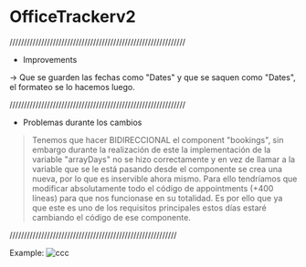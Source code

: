 # OfficeTrackerv2

/////////////////////////////////////////////////////////////

* Improvements

-> Que se guarden las fechas como "Dates" y que se saquen como "Dates", el formateo se lo hacemos luego.

/////////////////////////////////////////////////////////////

* Problemas durante los cambios

> Tenemos que hacer BIDIRECCIONAL el component "bookings", sin embargo durante la realización de este la implementación de la variable
"arrayDays" no se hizo correctamente y en vez de llamar a la variable que se le está pasando desde el componente se crea una nueva, por lo que es inservible ahora mismo. Para ello tendríamos que modificar absolutamente todo el código de appointments (+400 líneas) para que nos funcionase en su totalidad. Es por ello que ya que este es uno de los requisitos principales estos días estaré cambiando el código de ese componente.


//////////////////////////////////////////////////////////

Example:
![ccc](https://user-images.githubusercontent.com/107927592/201075731-1de71eb8-cefd-430d-8d3c-9b76ae25b2b0.png)



